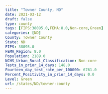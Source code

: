 ```yaml
---
title: "Towner County, ND"
date: 2021-03-12
draft: false
type: county
tags: [FIPS:38095.0,FEMA:8.0,Non-core,Green]
categories: [ND]
County: Towner County
State: ND
FIPS: 38095.0
FEMA_Region: 8.0
Population: 2189.0
NCHS_Urban_Rural_Classification: Non-core
Tests_in_prior_14_days: 148.0
Fourteen_day_test_rate_per_100000: 6761.0
Percent_Positivity_in_prior_14_days: 0.0
Level: Green
url: /states/ND/towner-county
---
```



